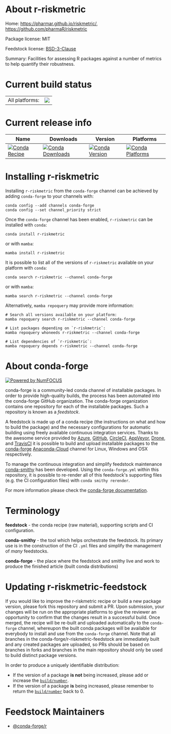 About r-riskmetric
==================

Home: https://pharmar.github.io/riskmetric/, https://github.com/pharmaR/riskmetric

Package license: MIT

Feedstock license: [BSD-3-Clause](https://github.com/conda-forge/r-riskmetric-feedstock/blob/main/LICENSE.txt)

Summary: Facilities for assessing R packages against a number of metrics to help quantify their robustness.

Current build status
====================


<table><tr><td>All platforms:</td>
    <td>
      <a href="https://dev.azure.com/conda-forge/feedstock-builds/_build/latest?definitionId=16816&branchName=main">
        <img src="https://dev.azure.com/conda-forge/feedstock-builds/_apis/build/status/r-riskmetric-feedstock?branchName=main">
      </a>
    </td>
  </tr>
</table>

Current release info
====================

| Name | Downloads | Version | Platforms |
| --- | --- | --- | --- |
| [![Conda Recipe](https://img.shields.io/badge/recipe-r--riskmetric-green.svg)](https://anaconda.org/conda-forge/r-riskmetric) | [![Conda Downloads](https://img.shields.io/conda/dn/conda-forge/r-riskmetric.svg)](https://anaconda.org/conda-forge/r-riskmetric) | [![Conda Version](https://img.shields.io/conda/vn/conda-forge/r-riskmetric.svg)](https://anaconda.org/conda-forge/r-riskmetric) | [![Conda Platforms](https://img.shields.io/conda/pn/conda-forge/r-riskmetric.svg)](https://anaconda.org/conda-forge/r-riskmetric) |

Installing r-riskmetric
=======================

Installing `r-riskmetric` from the `conda-forge` channel can be achieved by adding `conda-forge` to your channels with:

```
conda config --add channels conda-forge
conda config --set channel_priority strict
```

Once the `conda-forge` channel has been enabled, `r-riskmetric` can be installed with `conda`:

```
conda install r-riskmetric
```

or with `mamba`:

```
mamba install r-riskmetric
```

It is possible to list all of the versions of `r-riskmetric` available on your platform with `conda`:

```
conda search r-riskmetric --channel conda-forge
```

or with `mamba`:

```
mamba search r-riskmetric --channel conda-forge
```

Alternatively, `mamba repoquery` may provide more information:

```
# Search all versions available on your platform:
mamba repoquery search r-riskmetric --channel conda-forge

# List packages depending on `r-riskmetric`:
mamba repoquery whoneeds r-riskmetric --channel conda-forge

# List dependencies of `r-riskmetric`:
mamba repoquery depends r-riskmetric --channel conda-forge
```


About conda-forge
=================

[![Powered by
NumFOCUS](https://img.shields.io/badge/powered%20by-NumFOCUS-orange.svg?style=flat&colorA=E1523D&colorB=007D8A)](https://numfocus.org)

conda-forge is a community-led conda channel of installable packages.
In order to provide high-quality builds, the process has been automated into the
conda-forge GitHub organization. The conda-forge organization contains one repository
for each of the installable packages. Such a repository is known as a *feedstock*.

A feedstock is made up of a conda recipe (the instructions on what and how to build
the package) and the necessary configurations for automatic building using freely
available continuous integration services. Thanks to the awesome service provided by
[Azure](https://azure.microsoft.com/en-us/services/devops/), [GitHub](https://github.com/),
[CircleCI](https://circleci.com/), [AppVeyor](https://www.appveyor.com/),
[Drone](https://cloud.drone.io/welcome), and [TravisCI](https://travis-ci.com/)
it is possible to build and upload installable packages to the
[conda-forge](https://anaconda.org/conda-forge) [Anaconda-Cloud](https://anaconda.org/)
channel for Linux, Windows and OSX respectively.

To manage the continuous integration and simplify feedstock maintenance
[conda-smithy](https://github.com/conda-forge/conda-smithy) has been developed.
Using the ``conda-forge.yml`` within this repository, it is possible to re-render all of
this feedstock's supporting files (e.g. the CI configuration files) with ``conda smithy rerender``.

For more information please check the [conda-forge documentation](https://conda-forge.org/docs/).

Terminology
===========

**feedstock** - the conda recipe (raw material), supporting scripts and CI configuration.

**conda-smithy** - the tool which helps orchestrate the feedstock.
                   Its primary use is in the construction of the CI ``.yml`` files
                   and simplify the management of *many* feedstocks.

**conda-forge** - the place where the feedstock and smithy live and work to
                  produce the finished article (built conda distributions)


Updating r-riskmetric-feedstock
===============================

If you would like to improve the r-riskmetric recipe or build a new
package version, please fork this repository and submit a PR. Upon submission,
your changes will be run on the appropriate platforms to give the reviewer an
opportunity to confirm that the changes result in a successful build. Once
merged, the recipe will be re-built and uploaded automatically to the
`conda-forge` channel, whereupon the built conda packages will be available for
everybody to install and use from the `conda-forge` channel.
Note that all branches in the conda-forge/r-riskmetric-feedstock are
immediately built and any created packages are uploaded, so PRs should be based
on branches in forks and branches in the main repository should only be used to
build distinct package versions.

In order to produce a uniquely identifiable distribution:
 * If the version of a package **is not** being increased, please add or increase
   the [``build/number``](https://docs.conda.io/projects/conda-build/en/latest/resources/define-metadata.html#build-number-and-string).
 * If the version of a package **is** being increased, please remember to return
   the [``build/number``](https://docs.conda.io/projects/conda-build/en/latest/resources/define-metadata.html#build-number-and-string)
   back to 0.

Feedstock Maintainers
=====================

* [@conda-forge/r](https://github.com/conda-forge/r/)

